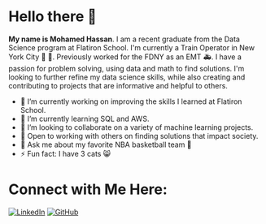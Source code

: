 # Hello there 👋

**My name is Mohamed Hassan**. I am a recent graduate from the Data Science program at Flatiron School. I'm currently a Train Operator in New York City 🚆 🗽. Previously worked for the FDNY as an EMT 🚑. I have a passion for problem solving, using data and math to find solutions. I'm looking to further refine my data science skills, while also creating and contributing to projects that are informative and helpful to others.



- 🔭 I’m currently working on improving the skills I learned at Flatiron School.
- 🌱 I’m currently learning SQL and AWS.
- 👀 I’m looking to collaborate on a variety of machine learning projects.
- 👐 Open to working with others on finding solutions that impact society. 
- 💬 Ask me about my favorite NBA basketball team 🏀
- ⚡ Fun fact: I have 3 cats 😸

# Connect with Me Here:

[![LinkedIn](https://img.shields.io/badge/linkedin-%230077B5.svg?style=for-the-badge&logo=linkedin&logoColor=white)](https://www.linkedin.com/in/mohamedhassannyc/)
[![GitHub](https://img.shields.io/badge/github-%23121011.svg?style=for-the-badge&logo=github&logoColor=white)](https://github.com/moham6839)
